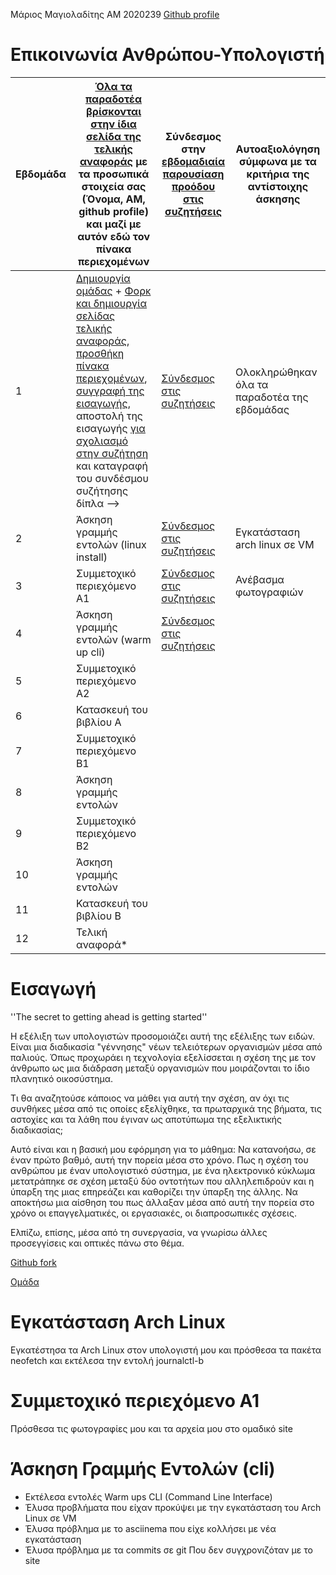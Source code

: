 Μάριος Μαγιολαδίτης
ΑΜ 2020239
[Github profile](https://github.com/p20magi)

# Επικοινωνία Ανθρώπου-Υπολογιστή

| Εβδομάδα | [Όλα τα παραδοτέα βρίσκονται στην ίδια σελίδα της τελικής αναφοράς](https://courses-ionio.github.io/help/deliverables/) με τα προσωπικά στοιχεία σας (Όνομα, ΑΜ, github profile) και μαζί με αυτόν εδώ τον πίνακα περιεχομένων | Σύνδεσμος στην [εβδομαδιαία παρουσίαση προόδου στις συζητήσεις](https://github.com/courses-ionio/help/discussions/categories/show-and-tell) | Αυτοαξιολόγηση σύμφωνα με τα κριτήρια της αντίστοιχης άσκησης |
| --- | --- | --- | --- |
| 1 |  [Δημιουργία ομάδας](https://github.com/courses-ionio/hci/discussions/1794) + [Φορκ και δημιουργία σελίδας τελικής αναφοράς](https://courses-ionio.github.io/help/guide/), [προσθήκη πίνακα περιεχομένων](https://raw.githubusercontent.com/courses-ionio/hci/master/README.md), [συγγραφή της εισαγωγής](https://courses-ionio.github.io/help/intro/), αποστολή της εισαγωγής [για σχολιασμό στην συζήτηση](https://github.com/courses-ionio/help/discussions/categories/show-and-tell) και καταγραφή του συνδέσμου συζήτησης δίπλα --> | [Σύνδεσμος στις συζητήσεις](https://github.com/courses-ionio/help/discussions/852)| Ολοκληρώθηκαν όλα τα παραδοτέα της εβδομάδας |
| 2 | Άσκηση γραμμής εντολών (linux install) | [Σύνδεσμος στις συζητήσεις](https://github.com/courses-ionio/help/discussions/1423) | Εγκατάσταση arch linux σε VM | 
| 3 | Συμμετοχικό περιεχόμενο A1 | [Σύνδεσμος στις συζητήσεις](https://github.com/courses-ionio/help/discussions/1212) | Ανέβασμα φωτογραφιών | |
| 4 | Άσκηση γραμμής εντολών (warm up cli)   | [Σύνδεσμος στις συζητήσεις](https://github.com/courses-ionio/help/discussions/1386) | |
| 5 | Συμμετοχικό περιεχόμενο A2 | | |
| 6 | Κατασκευή του βιβλίου Α | | |
| 7 | Συμμετοχικό περιεχόμενο B1 | | |
| 8 | Άσκηση γραμμής εντολών | | |
| 9 | Συμμετοχικό περιεχόμενο B2 | | |
| 10 | Άσκηση γραμμής εντολών | | |
| 11 | Κατασκευή του βιβλίου Β | | |
| 12 | Τελική αναφορά* | | |

# Εισαγωγή

''The secret to getting ahead is getting started''

Η εξέλιξη των υπολογιστών προσομοιάζει αυτή της εξέλιξης των ειδών. Είναι μια διαδικασία "γέννησης" νέων τελειότερων οργανισμών μέσα από παλιούς. Όπως προχωράει η τεχνολογία εξελίσσεται η σχέση της με τον άνθρωπο ως μια διάδραση μεταξύ οργανισμών που μοιράζονται το ίδιο πλανητικό οικοσύστημα.

Τι θα αναζητούσε κάποιος να μάθει για αυτή την σχέση, αν όχι τις συνθήκες μέσα από τις οποίες εξελίχθηκε, τα πρωταρχικά της βήματα, τις αστοχίες και τα λάθη που έγιναν ως αποτύπωμα της εξελικτικής διαδικασίας;

Αυτό είναι και η βασική μου εφόρμηση για το μάθημα: Να κατανοήσω, σε έναν πρώτο βαθμό, αυτή την πορεία μέσα στο χρόνο. Πως η σχέση του ανθρώπου με έναν υπολογιστικό σύστημα, με ένα ηλεκτρονικό κύκλωμα μετατράπηκε σε σχέση μεταξύ δύο οντοτήτων που αλληλεπιδρούν και η ύπαρξη της μιας επηρεάζει και καθορίζει την ύπαρξη της άλλης. Να αποκτήσω μια αίσθηση του πως άλλαξαν μέσα από αυτή την πορεία στο χρόνο οι επαγγελματικές, οι εργασιακές, οι διαπροσωπικές σχέσεις.

Ελπίζω, επίσης, μέσα από τη συνεργασία, να γνωρίσω άλλες προσεγγίσεις και οπτικές πάνω στο θέμα.

[Github fork](https://github.com/p20magi/hci)

[Ομάδα](https://github.com/Terminal-Killers)

# Εγκατάσταση Arch Linux

Εγκατέστησα τα Arch Linux στον υπολογιστή μου και πρόσθεσα τα πακέτα neofetch και εκτέλεσα την εντολή journalctl-b

# Συμμετοχικό περιεχόμενο Α1

Πρόσθεσα τις φωτογραφίες μου και τα αρχεία μου στο ομαδικό site

# Άσκηση Γραμμής Εντολών (cli)


   * Εκτέλεσα εντολές Warm ups CLI (Command Line Interface)
   * Έλυσα προβλήματα που είχαν προκύψει με την εγκατάσταση του Arch Linux σε VM
   * Έλυσα πρόβλημα με το asciinema που είχε κολλήσει με νέα εγκατάσταση
   * Έλυσα πρόβλημα με τα commits σε git Που δεν συγχρονιζόταν με το site


